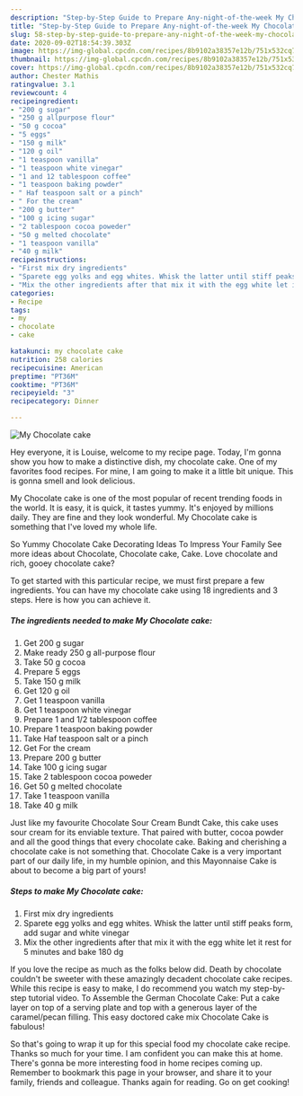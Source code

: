 ```yaml
---
description: "Step-by-Step Guide to Prepare Any-night-of-the-week My Chocolate cake"
title: "Step-by-Step Guide to Prepare Any-night-of-the-week My Chocolate cake"
slug: 58-step-by-step-guide-to-prepare-any-night-of-the-week-my-chocolate-cake
date: 2020-09-02T18:54:39.303Z
image: https://img-global.cpcdn.com/recipes/8b9102a38357e12b/751x532cq70/my-chocolate-cake-recipe-main-photo.jpg
thumbnail: https://img-global.cpcdn.com/recipes/8b9102a38357e12b/751x532cq70/my-chocolate-cake-recipe-main-photo.jpg
cover: https://img-global.cpcdn.com/recipes/8b9102a38357e12b/751x532cq70/my-chocolate-cake-recipe-main-photo.jpg
author: Chester Mathis
ratingvalue: 3.1
reviewcount: 4
recipeingredient:
- "200 g sugar"
- "250 g allpurpose flour"
- "50 g cocoa"
- "5 eggs"
- "150 g milk"
- "120 g oil"
- "1 teaspoon vanilla"
- "1 teaspoon white vinegar"
- "1 and 12 tablespoon coffee"
- "1 teaspoon baking powder"
- " Haf teaspoon salt or a pinch"
- " For the cream"
- "200 g butter"
- "100 g icing sugar"
- "2 tablespoon cocoa poweder"
- "50 g melted chocolate"
- "1 teaspoon vanilla"
- "40 g milk"
recipeinstructions:
- "First mix dry ingredients"
- "Sparete egg yolks and egg whites. Whisk the latter until stiff peaks form, add sugar and white vinegar"
- "Mix the other ingredients after that mix it with the egg white let it rest for 5 minutes and bake 180 dg"
categories:
- Recipe
tags:
- my
- chocolate
- cake

katakunci: my chocolate cake 
nutrition: 258 calories
recipecuisine: American
preptime: "PT36M"
cooktime: "PT36M"
recipeyield: "3"
recipecategory: Dinner

---
```



![My Chocolate cake](https://img-global.cpcdn.com/recipes/8b9102a38357e12b/751x532cq70/my-chocolate-cake-recipe-main-photo.jpg)

Hey everyone, it is Louise, welcome to my recipe page. Today, I'm gonna show you how to make a distinctive dish, my chocolate cake. One of my favorites food recipes. For mine, I am going to make it a little bit unique. This is gonna smell and look delicious.

My Chocolate cake is one of the most popular of recent trending foods in the world. It is easy, it is quick, it tastes yummy. It's enjoyed by millions daily. They are fine and they look wonderful. My Chocolate cake is something that I've loved my whole life.

So Yummy Chocolate Cake Decorating Ideas To Impress Your Family See more ideas about Chocolate, Chocolate cake, Cake. Love chocolate and rich, gooey chocolate cake?


To get started with this particular recipe, we must first prepare a few ingredients. You can have my chocolate cake using 18 ingredients and 3 steps. Here is how you can achieve it.

<!--inarticleads1-->

##### The ingredients needed to make My Chocolate cake:

1. Get 200 g sugar
1. Make ready 250 g all-purpose flour
1. Take 50 g cocoa
1. Prepare 5 eggs
1. Take 150 g milk
1. Get 120 g oil
1. Get 1 teaspoon vanilla
1. Get 1 teaspoon white vinegar
1. Prepare 1 and 1/2 tablespoon coffee
1. Prepare 1 teaspoon baking powder
1. Take  Haf teaspoon salt or a pinch
1. Get  For the cream
1. Prepare 200 g butter
1. Take 100 g icing sugar
1. Take 2 tablespoon cocoa poweder
1. Get 50 g melted chocolate
1. Take 1 teaspoon vanilla
1. Take 40 g milk


Just like my favourite Chocolate Sour Cream Bundt Cake, this cake uses sour cream for its enviable texture. That paired with butter, cocoa powder and all the good things that every chocolate cake. Baking and cherishing a chocolate cake is not something that. Chocolate Cake is a very important part of our daily life, in my humble opinion, and this Mayonnaise Cake is about to become a big part of yours! 

<!--inarticleads2-->

##### Steps to make My Chocolate cake:

1. First mix dry ingredients
1. Sparete egg yolks and egg whites. Whisk the latter until stiff peaks form, add sugar and white vinegar
1. Mix the other ingredients after that mix it with the egg white let it rest for 5 minutes and bake 180 dg


If you love the recipe as much as the folks below did. Death by chocolate couldn&#39;t be sweeter with these amazingly decadent chocolate cake recipes. While this recipe is easy to make, I do recommend you watch my step-by-step tutorial video. To Assemble the German Chocolate Cake: Put a cake layer on top of a serving plate and top with a generous layer of the caramel/pecan filling. This easy doctored cake mix Chocolate Cake is fabulous! 

So that's going to wrap it up for this special food my chocolate cake recipe. Thanks so much for your time. I am confident you can make this at home. There's gonna be more interesting food in home recipes coming up. Remember to bookmark this page in your browser, and share it to your family, friends and colleague. Thanks again for reading. Go on get cooking!
